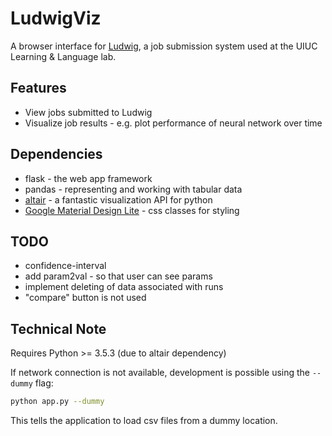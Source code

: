 # LudwigViz


A browser interface for [Ludwig](https://github.com/phueb/Ludwig), a job submission system used at the UIUC Learning & Language lab.

## Features

* View jobs submitted to Ludwig
* Visualize job results - e.g. plot performance of neural network over time

## Dependencies

* flask - the web app framework
* pandas - representing and working with tabular data
* [altair](https://altair-viz.github.io/user_guide/saving_charts.html) - a fantastic visualization API for python
* [Google Material Design Lite](https://getmdl.io/index.html) - css classes for styling

## TODO

* confidence-interval
* add param2val - so that user can see params
* implement deleting of data associated with runs
* "compare" button is not used

## Technical Note
 
Requires Python >= 3.5.3 (due to altair dependency)

If network connection is not available, 
development is possible using the `--dummy` flag:

```bash
python app.py --dummy
```

This tells the application to load csv files from a dummy location.